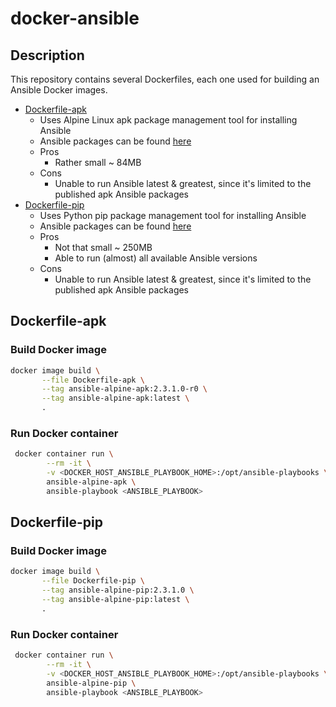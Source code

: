 # docker-ansible

## Description

This repository contains several Dockerfiles, each one used for building an Ansible Docker images.

* [Dockerfile-apk](./Dockerfile-apk)
  * Uses Alpine Linux apk package management tool for installing Ansible
  * Ansible packages can be found [here](https://pkgs.alpinelinux.org/packages?name=ansible&branch=v3.6)
  * Pros
    * Rather small ~ 84MB
  * Cons
    * Unable to run Ansible latest & greatest, since it's limited to the published apk Ansible packages
* [Dockerfile-pip](./Dockerfile-pip)
    * Uses Python pip package management tool for installing Ansible
    * Ansible packages can be found [here](https://pypi.python.org/pypi/ansible)
    * Pros
      * Not that small ~ 250MB
      * Able to run (almost) all available Ansible versions
    * Cons
      * Unable to run Ansible latest & greatest, since it's limited to the published apk Ansible packages

## Dockerfile-apk

### Build Docker image

````bash
docker image build \
       --file Dockerfile-apk \
       --tag ansible-alpine-apk:2.3.1.0-r0 \
       --tag ansible-alpine-apk:latest \
       .
````

### Run Docker container

````bash
 docker container run \
        --rm -it \
        -v <DOCKER_HOST_ANSIBLE_PLAYBOOK_HOME>:/opt/ansible-playbooks \
        ansible-alpine-apk \
        ansible-playbook <ANSIBLE_PLAYBOOK>
````

## Dockerfile-pip

### Build Docker image

````bash
docker image build \
       --file Dockerfile-pip \
       --tag ansible-alpine-pip:2.3.1.0 \
       --tag ansible-alpine-pip:latest \
       .
````

### Run Docker container

````bash
 docker container run \
        --rm -it \
        -v <DOCKER_HOST_ANSIBLE_PLAYBOOK_HOME>:/opt/ansible-playbooks \
        ansible-alpine-pip \
        ansible-playbook <ANSIBLE_PLAYBOOK>
````